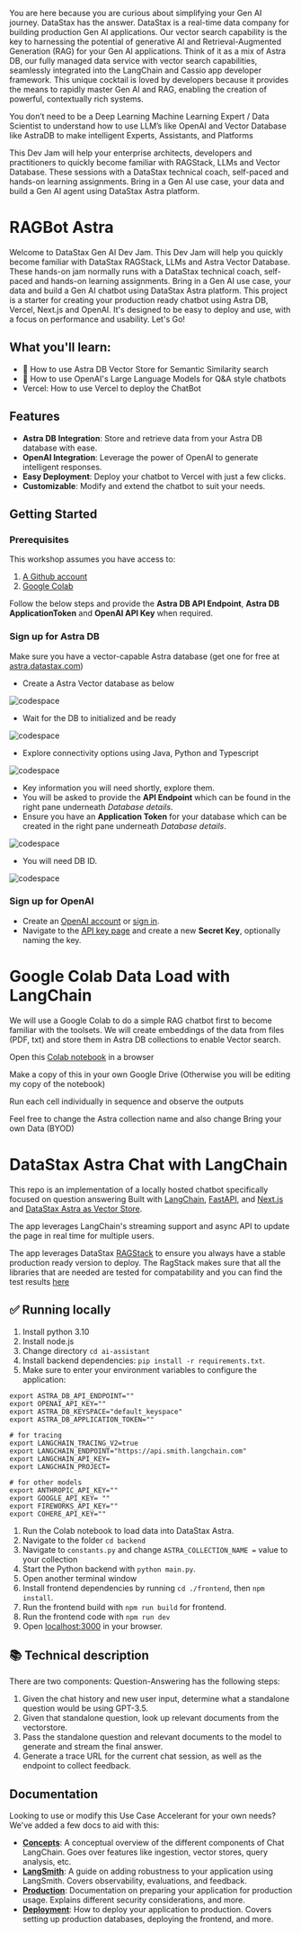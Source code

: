 You are here because you are curious about simplifying your Gen AI journey. DataStax has the answer. DataStax is a real-time data company for building production Gen AI applications. Our vector search capability is the key to harnessing the potential of generative AI and Retrieval-Augmented Generation (RAG) for your Gen AI applications. Think of it as a mix of Astra DB, our fully managed data service with vector search capabilities, seamlessly integrated into the LangChain and Cassio app developer framework. This unique cocktail is loved by developers because it provides the means to rapidly master Gen AI and RAG, enabling the creation of powerful, contextually rich systems.

You don’t need to be a Deep Learning Machine Learning Expert / Data Scientist to understand how to use LLM’s like OpenAI and Vector Database like AstraDB to make intelligent Experts, Assistants, and Platforms

This Dev Jam will help your enterprise architects, developers and practitioners to quickly become familiar with RAGStack, LLMs and Vector Database. These sessions with a DataStax technical coach, self-paced and hands-on learning assignments. Bring in a Gen AI use case, your data and build a Gen AI agent using DataStax Astra platform.

# RAGBot Astra

Welcome to DataStax Gen AI Dev Jam. This Dev Jam will help you quickly become familiar with DataStax RAGStack, LLMs and Astra Vector Database. These hands-on jam normally runs with a DataStax technical coach, self-paced and hands-on learning assignments. Bring in a Gen AI use case, your data and build a Gen AI chatbot using DataStax Astra platform.
This project is a starter for creating your production ready chatbot using Astra DB, Vercel, Next.js and OpenAI. It's designed to be easy to deploy and use, with a focus on performance and usability. Let's Go!

## What you'll learn:

- 🚀 How to use Astra DB Vector Store for Semantic Similarity search
- 🤖 How to use OpenAI's Large Language Models for Q&A style chatbots
- Vercel:  How to use Vercel to deploy the ChatBot

## Features

- **Astra DB Integration**: Store and retrieve data from your Astra DB database with ease.
- **OpenAI Integration**: Leverage the power of OpenAI to generate intelligent responses.
- **Easy Deployment**: Deploy your chatbot to Vercel with just a few clicks.
- **Customizable**: Modify and extend the chatbot to suit your needs.

## Getting Started

### Prerequisites

This workshop assumes you have access to:
1. [A Github account](https://github.com)
2. [Google Colab](https://colab.research.google.com/)

Follow the below steps and provide the **Astra DB API Endpoint**, **Astra DB ApplicationToken** and **OpenAI API Key** when required.

### Sign up for Astra DB

Make sure you have a vector-capable Astra database (get one for free at [astra.datastax.com](https://astra.datastax.com/register))


- Create a Astra Vector database as below


![codespace](./ai-assistant/assets/images/createdb2.png)


- Wait for the DB to initialized and be ready


![codespace](./ai-assistant/assets/images/dbinitial.png)


- Explore connectivity options using Java, Python and Typescript


![codespace](./ai-assistant/assets/images/dbconnections.png)



- Key information you will need shortly, explore them.
- You will be asked to provide the **API Endpoint** which can be found in the right pane underneath *Database details*.
- Ensure you have an **Application Token** for your database which can be created in the right pane underneath *Database details*.

![codespace](./ai-assistant/assets/images/dbdetails.png)


- You will need DB ID.


![codespace](./ai-assistant/assets/images/dbdbid.png)


### Sign up for OpenAI

- Create an [OpenAI account](https://platform.openai.com/signup) or [sign in](https://platform.openai.com/login).
- Navigate to the [API key page](https://platform.openai.com/account/api-keys) and create a new **Secret Key**, optionally naming the key.

# Google Colab Data Load with LangChain

We will use a Google Colab to do a simple RAG chatbot first to become familiar with the toolsets. We will create embeddings of the data from files (PDF, txt) and store them in Astra DB collections to enable Vector search.

Open this [Colab notebook](https://colab.research.google.com/drive/1PXfEVMobBVPAs_5vqAw-USZK1b1opHSF) in a browser

Make a copy of this in your own Google Drive (Otherwise you will be editing my copy of the notebook)

Run each cell individually in sequence and observe the outputs

Feel free to change the Astra collection name and also change Bring your own Data (BYOD)


# DataStax Astra Chat with LangChain

This repo is an implementation of a locally hosted chatbot specifically focused on question answering 
Built with [LangChain](https://github.com/langchain-ai/langchain/), [FastAPI](https://fastapi.tiangolo.com/), and [Next.js](https://nextjs.org) and [DataStax Astra as Vector Store](https://astra.datastax.com).

The app leverages LangChain's streaming support and async API to update the page in real time for multiple users.

The app leverages DataStax [RAGStack](https://github.com/datastax/ragstack-ai) to ensure you always have a stable production ready version to deploy. The RagStack makes sure that all the libraries that are needed are tested for compatability and you can find the test results [here](https://ragstack-ai.testspace.com/)

## ✅ Running locally
1. Install python 3.10 
2. Install node.js 
2. Change directory `cd ai-assistant`
3. Install backend dependencies: `pip install -r requirements.txt`.
4. Make sure to enter your environment variables to configure the application:
```
export ASTRA_DB_API_ENDPOINT=""
export OPENAI_API_KEY=""
export ASTRA_DB_KEYSPACE="default_keyspace"
export ASTRA_DB_APPLICATION_TOKEN=""

# for tracing
export LANGCHAIN_TRACING_V2=true
export LANGCHAIN_ENDPOINT="https://api.smith.langchain.com"
export LANGCHAIN_API_KEY=
export LANGCHAIN_PROJECT=

# for other models
export ANTHROPIC_API_KEY=""
export GOOGLE_API_KEY= ""
export FIREWORKS_API_KEY=""
export COHERE_API_KEY=""

```
1. Run the Colab notebook to load data into DataStax Astra.
2. Navigate to the folder `cd backend`
3. Navigate to `constants.py` and change `ASTRA_COLLECTION_NAME =` value to your collection
4. Start the Python backend with `python main.py`.
5. Open another terminal window
6. Install frontend dependencies by running `cd ./frontend`, then `npm install`.
7. Run the frontend build with `npm run build` for frontend.
8. Run the frontend code with `npm run dev` 
9. Open [localhost:3000](http://localhost:3000) in your browser.

## 📚 Technical description

There are two components: 
Question-Answering has the following steps:

1. Given the chat history and new user input, determine what a standalone question would be using GPT-3.5.
2. Given that standalone question, look up relevant documents from the vectorstore.
3. Pass the standalone question and relevant documents to the model to generate and stream the final answer.
4. Generate a trace URL for the current chat session, as well as the endpoint to collect feedback.

## Documentation

Looking to use or modify this Use Case Accelerant for your own needs? We've added a few docs to aid with this:

- **[Concepts](./CONCEPTS.md)**: A conceptual overview of the different components of Chat LangChain. Goes over features like ingestion, vector stores, query analysis, etc.
- **[LangSmith](./LANGSMITH.md)**: A guide on adding robustness to your application using LangSmith. Covers observability, evaluations, and feedback.
- **[Production](./PRODUCTION.md)**: Documentation on preparing your application for production usage. Explains different security considerations, and more.
- **[Deployment](./DEPLOYMENT.md)**: How to deploy your application to production. Covers setting up production databases, deploying the frontend, and more.
